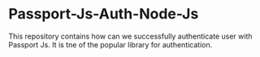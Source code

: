# Passport-Js-Auth-Node-Js
This repository contains how can we successfully authenticate user with Passport Js. It is tne of the popular library for authentication.
